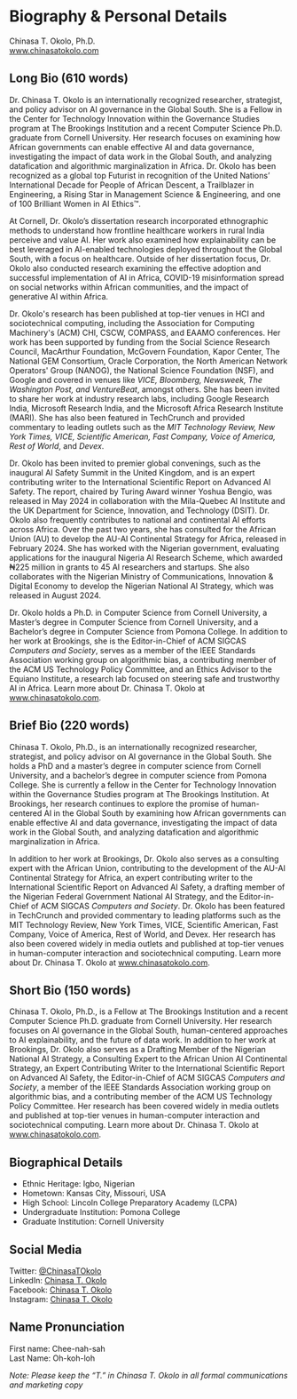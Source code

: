 # Biography & Personal Details
Chinasa T. Okolo, Ph.D. \
www.chinasatokolo.com

## Long Bio (610 words)
Dr. Chinasa T. Okolo is an internationally recognized researcher, strategist, and policy advisor on AI governance in the Global South. She is a Fellow in the Center for Technology Innovation within the Governance Studies program at The Brookings Institution and a recent Computer Science Ph.D. graduate from Cornell University. Her research focuses on examining how African governments can enable effective AI and data governance, investigating the impact of data work in the Global South, and analyzing datafication and algorithmic marginalization in Africa. Dr. Okolo has been recognized as a global top Futurist in recognition of the United Nations’ International Decade for People of African Descent, a Trailblazer in Engineering, a Rising Star in Management Science & Engineering, and one of 100 Brilliant Women in AI Ethics™.
 
At Cornell, Dr. Okolo’s dissertation research incorporated ethnographic methods to understand how frontline healthcare workers in rural India perceive and value AI. Her work also examined how explainability can be best leveraged in AI-enabled technologies deployed throughout the Global South, with a focus on healthcare. Outside of her dissertation focus, Dr. Okolo also conducted research examining the effective adoption and successful implementation of AI in Africa, COVID-19 misinformation spread on social networks within African communities, and the impact of generative AI within Africa.

Dr. Okolo's research has been published at top-tier venues in HCI and sociotechnical computing, including the Association for Computing Machinery's (ACM) CHI, CSCW, COMPASS, and EAAMO conferences. Her work has been supported by funding from the Social Science Research Council, MacArthur Foundation, McGovern Foundation, Kapor Center, The National GEM Consortium, Oracle Corporation, the North American Network Operators' Group (NANOG), the National Science Foundation (NSF), and Google and covered in venues like _VICE, Bloomberg, Newsweek, The Washington Post, and VentureBeat_, amongst others. She has been invited to share her work at industry research labs, including Google Research India, Microsoft Research India, and the Microsoft Africa Research Institute (MARI). She has also been featured in TechCrunch and provided commentary to leading outlets such as the _MIT Technology Review, New York Times, VICE, Scientific American, Fast Company, Voice of America, Rest of World_, and _Devex_. 

Dr. Okolo has been invited to premier global convenings, such as the inaugural AI Safety Summit in the United Kingdom, and is an expert contributing writer to the International Scientific Report on Advanced AI Safety. The report, chaired by Turing Award winner Yoshua Bengio, was released in May 2024 in collaboration with the Mila-Quebec AI Institute and the UK Department for Science, Innovation, and Technology (DSIT). Dr. Okolo also frequently contributes to national and continental AI efforts across Africa. Over the past two years, she has consulted for the African Union (AU) to develop the AU-AI Continental Strategy for Africa, released in February 2024. She has worked with the Nigerian government, evaluating applications for the inaugural Nigeria AI Research Scheme, which awarded ₦225 million in grants to 45 AI researchers and startups. She also collaborates with the Nigerian Ministry of Communications, Innovation & Digital Economy to develop the Nigerian National AI Strategy, which was released in August 2024.
 
Dr. Okolo holds a Ph.D. in Computer Science from Cornell University, a Master’s degree in Computer Science from Cornell University, and a Bachelor’s degree in Computer Science from Pomona College. In addition to her work at Brookings, she is the Editor-in-Chief of ACM SIGCAS _Computers and Society_, serves as a member of the IEEE Standards Association working group on algorithmic bias, a contributing member of the ACM US Technology Policy Committee, and an Ethics Advisor to the Equiano Institute, a research lab focused on steering safe and trustworthy AI in Africa. Learn more about Dr. Chinasa T. Okolo at www.chinasatokolo.com.

## Brief Bio (220 words)
Chinasa T. Okolo, Ph.D., is an internationally recognized researcher, strategist, and policy advisor on AI governance in the Global South. She holds a PhD and a master’s degree in computer science from Cornell University, and a bachelor’s degree in computer science from Pomona College. She is currently a fellow in the Center for Technology Innovation within the Governance Studies program at The Brookings Institution. At Brookings, her research continues to explore the promise of human-centered AI in the Global South by examining how African governments can enable effective AI and data governance, investigating the impact of data work in the Global South, and analyzing datafication and algorithmic marginalization in Africa.

In addition to her work at Brookings, Dr. Okolo also serves as a consulting expert with the African Union, contributing to the development of the AU-AI Continental Strategy for Africa, an expert contributing writer to the International Scientific Report on Advanced AI Safety, a drafting member of the Nigerian Federal Government National AI Strategy, and the Editor-in-Chief of ACM SIGCAS _Computers and Society_. Dr. Okolo has been featured in TechCrunch and provided commentary to leading platforms such as the MIT Technology Review, New York Times, VICE, Scientific American, Fast Company, Voice of America, Rest of World, and Devex. Her research has also been covered widely in media outlets and published at top-tier venues in human-computer interaction and sociotechnical computing. Learn more about Dr. Chinasa T. Okolo at www.chinasatokolo.com.

## Short Bio (150 words)
Chinasa T. Okolo, Ph.D., is a Fellow at The Brookings Institution and a recent Computer Science Ph.D. graduate from Cornell University. Her research focuses on AI governance in the Global South, human-centered approaches to AI explainability, and the future of data work. In addition to her work at Brookings, Dr. Okolo also serves as a Drafting Member of the Nigerian National AI Strategy, a Consulting Expert to the African Union AI Continental Strategy, an Expert Contributing Writer to the International Scientific Report on Advanced AI Safety, the Editor-in-Chief of ACM SIGCAS _Computers and Society_, a member of the IEEE Standards Association working group on algorithmic bias, and a contributing member of the ACM US Technology Policy Committee. Her research has been covered widely in media outlets and published at top-tier venues in human-computer interaction and sociotechnical computing. Learn more about Dr. Chinasa T. Okolo at www.chinasatokolo.com.

## Biographical Details
* Ethnic Heritage: Igbo, Nigerian
* Hometown: Kansas City, Missouri, USA
* High School: Lincoln College Preparatory Academy (LCPA)
* Undergraduate Institution: Pomona College
* Graduate Institution: Cornell University

## Social Media
Twitter: [@ChinasaTOkolo](https://www.twitter.com/ChinasaTOkolo) \
LinkedIn: [Chinasa T. Okolo](https://www.linkedin.com/in/chinasatokolo) \
Facebook: [Chinasa T. Okolo](https://www.facebook.com/ChinasaTOkolo) \
Instagram: [Chinasa T. Okolo](https://www.instagram.com/ChinasaTOkolo)

## Name Pronunciation
First name: Chee-nah-sah 		
Last Name: Oh-koh-loh



_Note: Please keep the “T.” in Chinasa T. Okolo in all formal communications and marketing copy_
